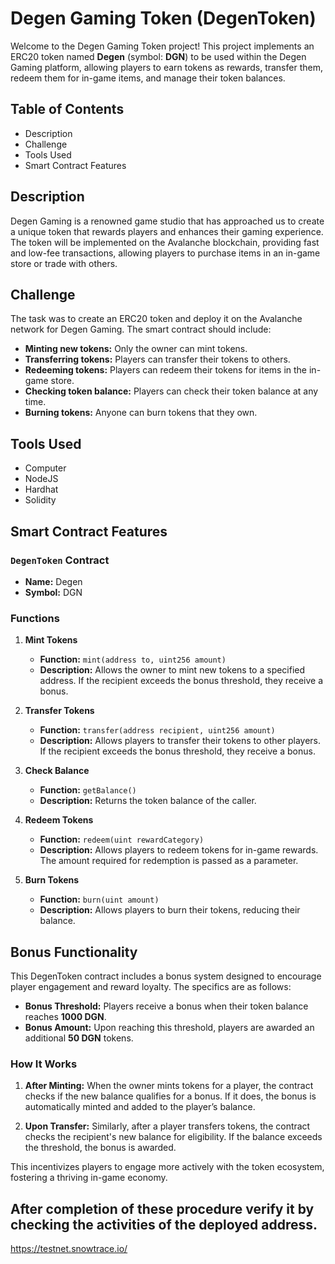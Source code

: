 # Degen Gaming Token (DegenToken)

Welcome to the Degen Gaming Token project! This project implements an ERC20 token named **Degen** (symbol: **DGN**) to be used within the Degen Gaming platform, allowing players to earn tokens as rewards, transfer them, redeem them for in-game items, and manage their token balances.

## Table of Contents

- Description
- Challenge
- Tools Used
- Smart Contract Features
  

## Description

Degen Gaming is a renowned game studio that has approached us to create a unique token that rewards players and enhances their gaming experience. The token will be implemented on the Avalanche blockchain, providing fast and low-fee transactions, allowing players to purchase items in an in-game store or trade with others.

## Challenge

The task was to create an ERC20 token and deploy it on the Avalanche network for Degen Gaming. The smart contract should include:

- **Minting new tokens:** Only the owner can mint tokens.
- **Transferring tokens:** Players can transfer their tokens to others.
- **Redeeming tokens:** Players can redeem their tokens for items in the in-game store.
- **Checking token balance:** Players can check their token balance at any time.
- **Burning tokens:** Anyone can burn tokens that they own.

## Tools Used

- Computer
- NodeJS
- Hardhat
- Solidity

## Smart Contract Features

### `DegenToken` Contract

- **Name:** Degen
- **Symbol:** DGN

### Functions

1. **Mint Tokens**
   - **Function:** `mint(address to, uint256 amount)`
   - **Description:** Allows the owner to mint new tokens to a specified address. If the recipient exceeds the bonus threshold, they receive a bonus.

2. **Transfer Tokens**
   - **Function:** `transfer(address recipient, uint256 amount)`
   - **Description:** Allows players to transfer their tokens to other players. If the recipient exceeds the bonus threshold, they receive a bonus.

3. **Check Balance**
   - **Function:** `getBalance()`
   - **Description:** Returns the token balance of the caller.

4. **Redeem Tokens**
   - **Function:** `redeem(uint rewardCategory)`
   - **Description:** Allows players to redeem tokens for in-game rewards. The amount required for redemption is passed as a parameter.

5. **Burn Tokens**
   - **Function:** `burn(uint amount)`
   - **Description:** Allows players to burn their tokens, reducing their balance.
  
## Bonus Functionality

This DegenToken contract includes a bonus system designed to encourage player engagement and reward loyalty. The specifics are as follows:

- **Bonus Threshold:** Players receive a bonus when their token balance reaches **1000 DGN**.
- **Bonus Amount:** Upon reaching this threshold, players are awarded an additional **50 DGN** tokens.

### How It Works

1. **After Minting:** When the owner mints tokens for a player, the contract checks if the new balance qualifies for a bonus. If it does, the bonus is automatically minted and added to the player’s balance.
  
2. **Upon Transfer:** Similarly, after a player transfers tokens, the contract checks the recipient's new balance for eligibility. If the balance exceeds the threshold, the bonus is awarded.

This incentivizes players to engage more actively with the token ecosystem, fostering a thriving in-game economy.

  
## After completion of these procedure verify it by checking the activities of the deployed address.
https://testnet.snowtrace.io/ 

